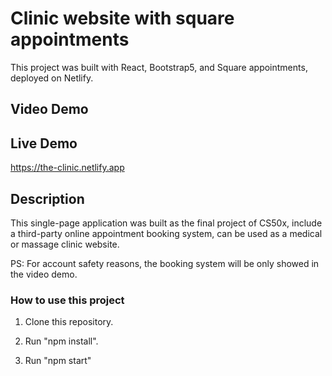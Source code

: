 # Clinic website with square appointments

This project was built with React, Bootstrap5, and Square appointments, deployed on Netlify.

## Video Demo

<URL>

## Live Demo

https://the-clinic.netlify.app

## Description

This single-page application was built as the final project of CS50x, include a third-party online appointment booking system, can be used as a medical or massage clinic website.

PS: For account safety reasons, the booking system will be only showed in the video demo.

### How to use this project

1. Clone this repository.

2. Run "npm install".

3. Run "npm start"